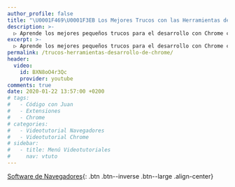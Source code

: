 ```yaml
---
author_profile: false
title: "\U0001F469‍\U0001F3EB Los Mejores Trucos con las Herramientas de Desarrollo de Chrome por Código con Juan"
description: >-
  ▷ Aprende los mejores pequeños trucos para el desarrollo con Chrome con sus elementos para desarrolladores
excerpt: >-
  ▷ Aprende los mejores pequeños trucos para el desarrollo con Chrome con sus elementos para desarrolladores
permalink: /trucos-herramientas-desarrollo-de-chrome/
header:
  video:
    id: BXN8oO4r3Qc
    provider: youtube
comments: true
date: 2020-01-22 13:57:00 +0200
# tags:
#   - Código con Juan
#   - Extensiones
#   - Chrome
# categories:
#   - Videotutorial Navegadores
#   - Videotutorial Chrome
# sidebar:
#   - title: Menú Videotutoriales
#     nav: vtuto
---
```


[<i class="far fa-window-maximize"></i> Software de Navegadores](/cursos-tecnologia/#navegadores){: .btn .btn--inverse .btn--large .align-center}